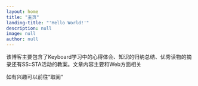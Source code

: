```yaml
---
layout: home
title: "主页"
landing-title: "'Hello World!'"
description: null
image: null
author: null
---
```


该博客主要包含了Keyboard学习中的心得体会、知识的归纳总结、优秀读物的摘录还有SS::STA活动的教案。文章内容主要和Web方面相关

如有兴趣可以前往“取阅”
